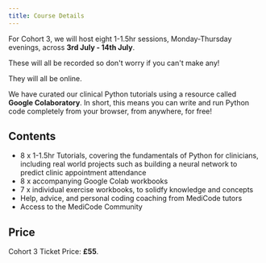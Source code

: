 ```yaml
---
title: Course Details
---
```


For Cohort 3, we will host eight 1-1.5hr sessions, Monday-Thursday evenings, across **3rd July - 14th July**.

These will all be recorded so don't worry if you can't make any!

They will all be online.

We have curated our clinical Python tutorials using a resource called **Google Colaboratory**. In short, this means you can write and run Python code completely from your browser, from anywhere, for free!

## Contents

- 8 x 1-1.5hr Tutorials, covering the fundamentals of Python for clinicians, including real world projects such as building a neural network to predict clinic appointment attendance
- 8 x accompanying Google Colab workbooks
- 7 x individual exercise workbooks, to solidfy knowledge and concepts
- Help, advice, and personal coding coaching from MediCode tutors
- Access to the MediCode Community

## Price

Cohort 3 Ticket Price: **£55**.
